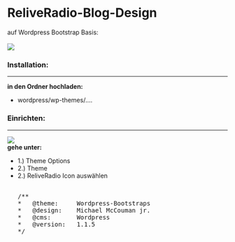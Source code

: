 ReliveRadio-Blog-Design
=======================

auf Wordpress Bootstrap Basis:
<br><br>
<img src="https://raw.github.com/McCouman/ReliveRadio-Blog-Design/master/Bildschirmfoto-19.44.16.png" /> <br />


<h3>Installation:</h3>
<hr />
<b>in den Ordner hochladen:</b><br />
<ul>
<li>wordpress/wp-themes/....</li>
</ul>

<h3>Einrichten:</h3>
<hr />
<img src="https://raw.github.com/McCouman/ReliveRadio-Blog-Design/master/Bildschirmfoto.png" /> <br />
<b>gehe unter: </b></br />
<ul>
<li>1.) Theme Options</li>
<li>2.) Theme </li>
<li>2.) ReliveRadio Icon auswählen </li>
<br>
<pre>
/**
*	@theme: 	Wordpress-Bootstraps
*	@design: 	Michael McCouman jr.
*	@cms:		Wordpress
*	@version:	1.1.5
*/
</pre>
